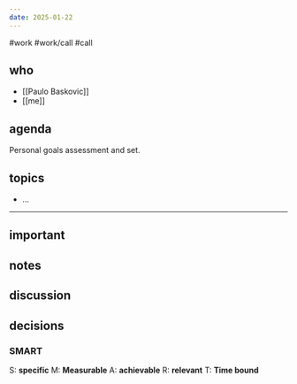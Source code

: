 ```yaml
---
date: 2025-01-22
---
```

#work #work/call #call
## who
- [[Paulo Baskovic]]
- [[me]]

## agenda

Personal goals assessment and set.
## topics
- ...

---
## important

## notes

## discussion

## decisions

### SMART
S: **specific**
M: **Measurable**
A: **achievable**
R: **relevant**
T: **Time bound**




